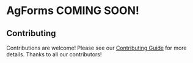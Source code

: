 # AgForms COMING SOON!

## Contributing

Contributions are welcome! Please see our [Contributing Guide](./CONTRIBUTING.md) for more details. Thanks to all our contributors!

